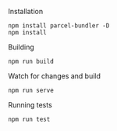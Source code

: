 Installation
```
npm install parcel-bundler -D
npm install
```
Building
```
npm run build
```
Watch for changes and build
```
npm run serve
```
Running tests
```
npm run test
```
